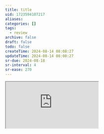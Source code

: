 ```yaml
---
title: title
uid: 1723594107217
aliases:
categories: []
tags:
  - review
archive: false
draft: false
todo: false
createTime: 2024-08-14 08:08:27
updateTime: 2024-08-14 08:08:27
sr-due: 2024-08-18
sr-interval: 4
sr-ease: 270
---
```


<iframe
  class="iframe_full"
  src="https://dict.youdao.com/result?word=title&lang=en"
>
</iframe>
